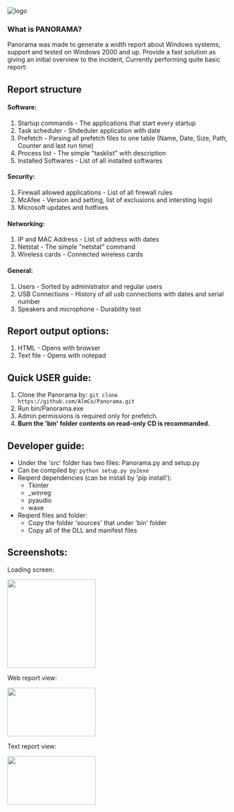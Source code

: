 [logo]: https://cloud.githubusercontent.com/assets/15038417/18474722/2f78cc4e-79cc-11e6-801e-b8efd70ba471.png "Panorama"
![logo]

### What is PANORAMA?
Panorama was made to generate a width report about Windows systems, support and tested on Windows 2000 and up.
Provide a fast solution as giving an initial overview to the incident, Currently performing quite basic report:

Report structure
---------
#### Software:
  1. Startup commands - The applications that start every startup
  2. Task scheduler - Shdeduler application with date
  3. Prefetch - Parsing all prefetch files to one table (Name, Date, Size, Path, Counter and last run time)
  4. Process list - The simple "tasklist" with description
  5. Installed Softwares - List of all installed softwares

#### Security:
  1. Firewall allowed applications - List of all firewall rules
  2. McAfee - Version and setting, list of exclusions and intersting logs)
  3. Microsoft updates and hotfixes

#### Networking:
  1. IP and MAC Address - List of address with dates
  2. Netstat - The simple "netstat" command
  3. Wireless cards - Connected wireless cards

#### General:
  1. Users - Sorted by administrator and regular users
  2. USB Connections - History of all usb connections with dates and serial number
  3. Speakers and microphone - Durability test

Report output options:
---------
  1. HTML - Opens with browser
  2. Text file - Opens with notepad
 
Quick USER guide:
---------
  1. Clone the Panorama by:
    ```git clone https://github.com/AlmCo/Panorama.git```
  2. Run bin/Panorama.exe
  3. Admin permissions is required only for prefetch.
  4. **Burn the 'bin' folder contents on read-only CD is recommanded.**

Developer guide:
---------
  * Under the 'src' folder has two files: Panorama.py and setup.py
  * Can be compiled by: ```python setup.py py2exe```
  * Reqierd dependencies (can be install by 'pip install'):
    *  Tkinter
    *  _winreg
    *  pyaudio
    *  wave
  * Reqierd files and folder:
    * Copy the folder 'sources' that under 'bin' folder
    * Copy all of the DLL and manifest files

Screenshots:
---------
Loading screen:

[<img src="https://cloud.githubusercontent.com/assets/15038417/18474718/2d10cf38-79cc-11e6-921d-3364685b44ee.png" width="200" height="200" />](https://cloud.githubusercontent.com/assets/15038417/18474718/2d10cf38-79cc-11e6-921d-3364685b44ee.png)

Web report view:

[<img src="https://cloud.githubusercontent.com/assets/15038417/18474444/ab1abc1a-79ca-11e6-8d1b-cf6c2f7c867e.png" width="200" height="110" />](https://cloud.githubusercontent.com/assets/15038417/18474444/ab1abc1a-79ca-11e6-8d1b-cf6c2f7c867e.png)

Text report view:

[<img src="https://cloud.githubusercontent.com/assets/15038417/18474446/af020900-79ca-11e6-810c-a1d3ec959af6.png" width="200" height="110" />](https://cloud.githubusercontent.com/assets/15038417/18474446/af020900-79ca-11e6-810c-a1d3ec959af6.png)
